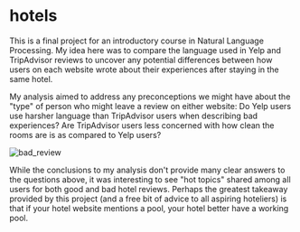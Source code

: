 # hotels
This is a final project for an introductory course in Natural Language Processing. My idea here was to compare the language used in Yelp and TripAdvisor reviews to uncover any potential differences between how users on each website wrote about their experiences after staying in the same hotel.

My analysis aimed to address any preconceptions we might have about the "type" of person who might leave a review on either website: Do Yelp users use harsher language than TripAdvisor users when describing bad experiences? Are TripAdvisor users less concerned with how clean the rooms are is as compared to Yelp users?

![bad_review](https://github.com/juliacodessometimes/hotels/assets/bad_review.png)

While the conclusions to my analysis don't provide many clear answers to the questions above, it was interesting to see "hot topics" shared among all users for both good and bad hotel reviews. Perhaps the greatest takeaway provided by this project (and a free bit of advice to all aspiring hoteliers) is that if your hotel website mentions a pool, your hotel better have a working pool.